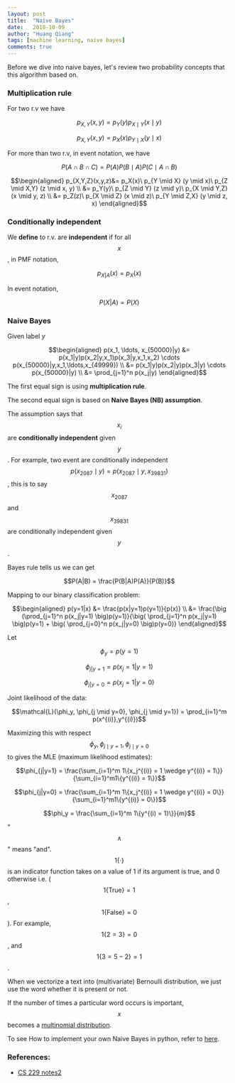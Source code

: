 ```yaml
---
layout: post
title:  "Naive Bayes"
date:   2018-10-09
author: "Huang Qiang"
tags: [machine learning, naive bayes]
comments: true
---
```


Before we dive into naive bayes, let's review two probability concepts that this algorithm based on.

### Multiplication rule

For two r.v we have 

$$p_{X,Y}(x,y) = p_Y(y) p_{X \mid Y}(x \mid y)$$

$$p_{X,Y}(x,y) = p_X(x) p_{Y \mid X}(y \mid x)$$

For more than two r.v, in event notation, we have

$$P(A \cap B \cap C) = P(A) P(B \mid A) P(C \mid A \cap B)$$

$$\begin{aligned}
    p_{X,Y,Z}(x,y,z)&= p_X(x)\ p_{Y \mid X} (y \mid x)\ p_{Z \mid X,Y} (z \mid x, y) \\
                    &= p_Y(y)\ p_{Z \mid Y} (z \mid y)\ p_{X \mid Y,Z} (x \mid y, z) \\
                    &= p_Z(z)\ p_{X \mid Z} (x \mid z)\ p_{Y \mid Z,X} (y \mid z, x)
    \end{aligned}$$
    
### Conditionally independent

We **define** to r.v. are **independent** if for all $$x$$, in PMF notation,

$$p_{X|A}(x) = p_X(x)$$

In event notation,

$$P(X | A) = P(X)$$

### Naive Bayes

Given label $y$

$$\begin{aligned}
p(x_1, \ldots, x_{50000}|y) &= p(x_1|y)p(x_2|y,x_1)p(x_3|y,x_1,x_2) \cdots p(x_{50000}|y,x_1,\ldots,x_{49999}) \\
&= p(x_1|y)p(x_2|y)p(x_3|y) \cdots p(x_{50000}|y) \\
&= \prod_{j=1}^n p(x_j|y)
\end{aligned}$$

The first equal sign is using **multiplication rule**.

The second equal sign is based on **Naive Bayes (NB) assumption**.

The assumption says that $$x_i$$ are **conditionally independent** given $$y$$. For example, two event are conditionally independent $$p(x_{2087} \mid y) = p(x_{2087} \mid y, x_{39831})$$, this is to say $$x_{2087}$$ and $$x_{39831}$$ are conditionally independent given $$y$$.

Bayes rule tells us we can get 

$$P(A|B) = \frac{P(B|A)P(A)}{P(B)}$$

Mapping to our binary classification problem: 

$$\begin{aligned}
p(y=1|x) &= \frac{p(x|y=1)p(y=1)}{p(x)} \\
         &= \frac{\big (\prod_{j=1}^n p(x_j|y=1) \big)p(y=1)}{\big( \prod_{j=1}^n p(x_j|y=1) \big)p(y=1) + \big( \prod_{j=0}^n p(x_j|y=0) \big)p(y=0)}
\end{aligned}$$

Let

$$\phi_y = p(y=1)$$

$$\phi_{j|y=1} = p(x_j = 1|y=1)$$

$$\phi_{j|y=0} = p(x_j = 1|y=0)$$

Joint likelihood of the data:

$$\mathcal{L}(\phi_y, \phi_{j \mid y=0}, \phi_{j \mid y=1}) = \prod_{i=1}^m p(x^{(i)},y^{(i)})$$

Maximizing this with respect $$\phi_y, \phi_{j \mid y=1}, \phi_{j \mid y=0}$$ to gives the MLE (maximum likelihood estimates):

$$\phi_{j|y=1} = \frac{\sum_{i=1}^m 1\{x_j^{(i)} = 1 \wedge y^{(i)} = 1\}}{\sum_{i=1}^m1\{y^{(i)} = 1\}}$$

$$\phi_{j|y=0} = \frac{\sum_{i=1}^m 1\{x_j^{(i)} = 1 \wedge y^{(i)} = 0\}}{\sum_{i=1}^m1\{y^{(i)} = 0\}}$$

$$\phi_y = \frac{\sum_{i=1}^m 1\{y^{(i) = 1}\}}{m}$$

"$$\wedge$$" means "and". $$1\{·\}$$ is an indicator function takes on a value of 1 if its argument is true, and 0 otherwise i.e. ($$1\{\text{True}\} = 1$$, $$1\{\text{False}\} = 0$$). For example, $$1\{2 = 3\} = 0$$, and $$1\{3 = 5 − 2\} = 1$$.

When we vectorize a text into (multivariate) Bernoulli distribution, we just use the word whether it is present or not.

If the number of times a particular word occurs is important, $$x$$ becomes a [multinomial distribution](https://newonlinecourses.science.psu.edu/stat504/node/40/).

To see How to implement your own Naive Bayes in python, refer to [here](https://github.com/nickyfoto/learn/blob/master/naive_bayes.ipynb).

### References:

- [CS 229 notes2](http://cs229.stanford.edu/notes/cs229-notes2.pdf)